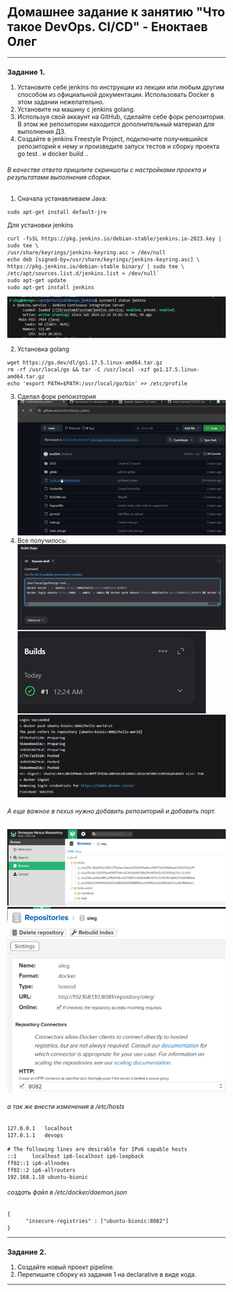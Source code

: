# Домашнее задание к занятию "Что такое DevOps. CI/CD" - Еноктаев Олег



---
### Задание 1.
 1. Установите себе jenkins по инструкции из лекции или любым другим способом из официальной документации. Использовать Docker в этом задании нежелательно.
 2. Установите на машину с jenkins golang.
 3. Используя свой аккаунт на GitHub, сделайте себе форк репозитория. В этом же репозитории находится дополнительный материал для выполнения ДЗ.
 4. Создайте в jenkins Freestyle Project, подключите получившийся репозиторий к нему и произведите запуск тестов и сборку проекта go test . и docker build ..
###### В качестве ответа пришлите скриншоты с настройками проекта и результатами выполнения сборки.



  1. Сначала устанавливаем Java: 
  ```
  sudo apt-get install default-jre
  ```
 Для установки jenkins 
 ```
 curl -fsSL https://pkg.jenkins.io/debian-stable/jenkins.io-2023.key |
sudo tee \
/usr/share/keyrings/jenkins-keyring.asc > /dev/null
echo deb [signed-by=/usr/share/keyrings/jenkins-keyring.asc] \
https://pkg.jenkins.io/debian-stable binary/ | sudo tee \
/etc/apt/sources.list.d/jenkins.list > /dev/null`
sudo apt-get update
sudo apt-get install jenkins
```
![JENKINS](https://github.com/incid3nt/devops_jenkins/blob/main/Code_imOhg6d3gb.png?raw=true)

2. Установка golang
```
wget https://go.dev/dl/go1.17.5.linux-amd64.tar.gz
rm -rf /usr/local/go && tar -C /usr/local -xzf go1.17.5.linux-amd64.tar.gz
echo 'export PATH=$PATH:/usr/local/go/bin' >> /etc/profile
```
3. Сделал форк репоизтория
![FORK](https://github.com/incid3nt/devops_jenkins/blob/main/chrome_URGoREiMAc.png)
4. Все получилось:
![step](https://github.com/incid3nt/devops_jenkins/blob/main/step.png)
![ok](https://github.com/incid3nt/devops_jenkins/blob/main/ok.png)
![success](https://github.com/incid3nt/devops_jenkins/blob/main/success.png)

###### А еще важное в nexus нужно добавить репозиторий и добавить порт.
![nexus](https://github.com/incid3nt/devops_jenkins/blob/main/chrome_qIrgBFM9rg.png)
![nexus](https://github.com/incid3nt/devops_jenkins/blob/main/chrome_bDkLhdELCw.png)

###### а так же внести изменения в /etc/hosts
```
127.0.0.1	localhost
127.0.1.1	devops

# The following lines are desirable for IPv6 capable hosts
::1     localhost ip6-localhost ip6-loopback
ff02::1 ip6-allnodes
ff02::2 ip6-allrouters
192.168.1.10 ubuntu-bionic
```
###### создать файл в /etc/docker/daemon.json 
```
{
      "insecure-registries" : ["ubuntu-bionic:8082"]
}
```
---

### Задание 2.
 1. Создайте новый проект pipeline.
 2. Перепишите сборку из задания 1 на declarative в виде кода.

---